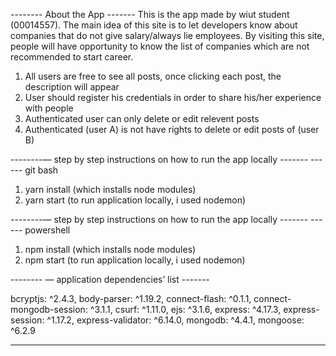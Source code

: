 -------- About the App -------
This is the app made by wiut student (00014557). 
The main idea of this site is to let developers know about companies that do not give salary/always lie employees.
By visiting this site, people will have opportunity to know the list of companies which are not recommended to start career.

1. All users are free to see all posts, once clicking each post, the description will appear 
2. User should register his credentials in order to share his/her experience with people 
3. Authenticated user can only delete or edit relevent posts
4. Authenticated (user A)   is not have rights to delete or edit posts of (user B)


--------—	step by step instructions on how to run the app locally  -------   ------ git bash
1. yarn install  (which installs node modules) 
2. yarn start (to run application locally, i used nodemon)


--------—	step by step instructions on how to run the app locally  -------   ------ powershell
1. npm install  (which installs node modules) 
2. npm start (to run application locally, i used nodemon)

-------- —	application dependencies’ list -------
    
bcryptjs: ^2.4.3,
body-parser: ^1.19.2,
connect-flash: ^0.1.1,
connect-mongodb-session: ^3.1.1,
csurf: ^1.11.0,
ejs: ^3.1.6,
express: ^4.17.3,
express-session: ^1.17.2,
express-validator: ^6.14.0,
mongodb: ^4.4.1,
mongoose: ^6.2.9



-------